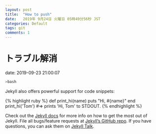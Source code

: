 ```yaml
---
layout: post
title:  "How to push"
date:   2019年 9月24日 火曜日 05時49分56秒 JST
categories: Default
tags: git
comments: 1
---
```

# トラブル解消
date:   2019-09-23 21:00:07

```bash
>bash
```

Jekyll also offers powerful support for code snippets:

{% highlight ruby %}
def print_hi(name)
  puts "Hi, #{name}"
end
print_hi('Tom')
#=> prints 'Hi, Tom' to STDOUT.
{% endhighlight %}

Check out the [Jekyll docs][jekyll-docs] for more info on how to get the most out of Jekyll. File all bugs/feature requests at [Jekyll’s GitHub repo][jekyll-gh]. If you have questions, you can ask them on [Jekyll Talk][jekyll-talk].

[jekyll-docs]: https://jekyllrb.com/docs/home
[jekyll-gh]:   https://github.com/jekyll/jekyll
[jekyll-talk]: https://talk.jekyllrb.com/

